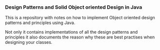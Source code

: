 ### Design Patterns and Solid Object oriented Design in Java


This is a repository with notes on how to implement Object oriented design
patterns and principles using Java.

Not only it contains implementations of all the design patterns and principles
it also documents the reason why these are best practises when designing your classes.



